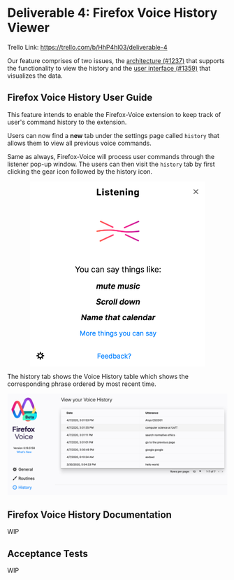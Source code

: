 # Deliverable 4: Firefox Voice History Viewer

Trello Link: https://trello.com/b/HhP4hl03/deliverable-4

Our feature comprises of two issues, the [architecture (#1237)](https://github.com/mozilla/firefox-voice/issues/1237) that supports the functionality to view the history and the [user interface (#1359)](https://github.com/mozilla/firefox-voice/issues/1359) that visualizes the data.

## Firefox Voice History User Guide

This feature intends to enable the Firefox-Voice extension to 
keep track of user's command history to the extension. 

Users can now find a **new** tab under the settings page called 
`history` that allows them to view all previous voice commands.

Same as always, Firefox-Voice will process user commands
through the listener pop-up window.
The users can then visit the `history` tab by first clicking 
the gear icon followed by the history icon. 

<p align="center">
  <img align="center" src="./images/listener.png" width="400">
</p>


The history tab shows the Voice History table 
which shows the corresponding phrase ordered by most recent time.

![History tab](./images/example.png)

## Firefox Voice History Documentation

WIP

## Acceptance Tests

WIP
